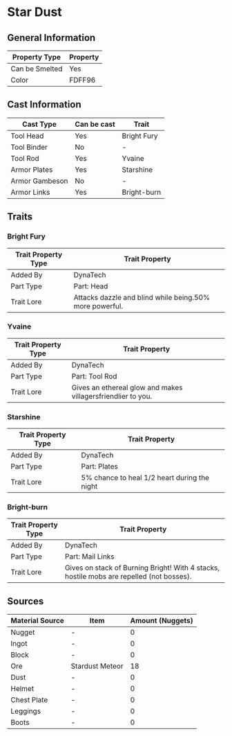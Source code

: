 # Star Dust

## General Information

| Property Type  | Property |
| -------------- | -------- |
| Can be Smelted | Yes      |
| Color          | FDFF96   |

## Cast Information

| Cast Type      | Can be cast | Trait       |
| -------------- | ----------- | ----------- |
| Tool Head      | Yes         | Bright Fury |
| Tool Binder    | No          | -           |
| Tool Rod       | Yes         | Yvaine      |
| Armor Plates   | Yes         | Starshine   |
| Armor Gambeson | No          | -           |
| Armor Links    | Yes         | Bright-burn |

## Traits

### Bright Fury

| Trait Property Type | Trait Property                                          |
| ------------------- | ------------------------------------------------------- |
| Added By            | DynaTech                                                |
| Part Type           | Part: Head                                              |
| Trait Lore          | Attacks dazzle and blind while being.50% more powerful. |

### Yvaine

| Trait Property Type | Trait Property                                               |
| ------------------- | ------------------------------------------------------------ |
| Added By            | DynaTech                                                     |
| Part Type           | Part: Tool Rod                                               |
| Trait Lore          | Gives an ethereal glow and makes villagersfriendlier to you. |

### Starshine

| Trait Property Type | Trait Property                               |
| ------------------- | -------------------------------------------- |
| Added By            | DynaTech                                     |
| Part Type           | Part: Plates                                 |
| Trait Lore          | 5% chance to heal 1/2 heart during the night |

### Bright-burn

| Trait Property Type | Trait Property                                                                           |
| ------------------- | ---------------------------------------------------------------------------------------- |
| Added By            | DynaTech                                                                                 |
| Part Type           | Part: Mail Links                                                                         |
| Trait Lore          | Gives on stack of Burning Bright! With 4 stacks, hostile mobs are repelled (not bosses). |

## Sources

| Material Source | Item            | Amount (Nuggets) |
| --------------- | --------------- | ---------------- |
| Nugget          | -               | 0                |
| Ingot           | -               | 0                |
| Block           | -               | 0                |
| Ore             | Stardust Meteor | 18               |
| Dust            | -               | 0                |
| Helmet          | -               | 0                |
| Chest Plate     | -               | 0                |
| Leggings        | -               | 0                |
| Boots           | -               | 0                |

